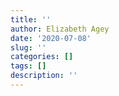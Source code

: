 ```yaml
---
title: ''
author: Elizabeth Agey
date: '2020-07-08'
slug: ''
categories: []
tags: []
description: ''
---
```

